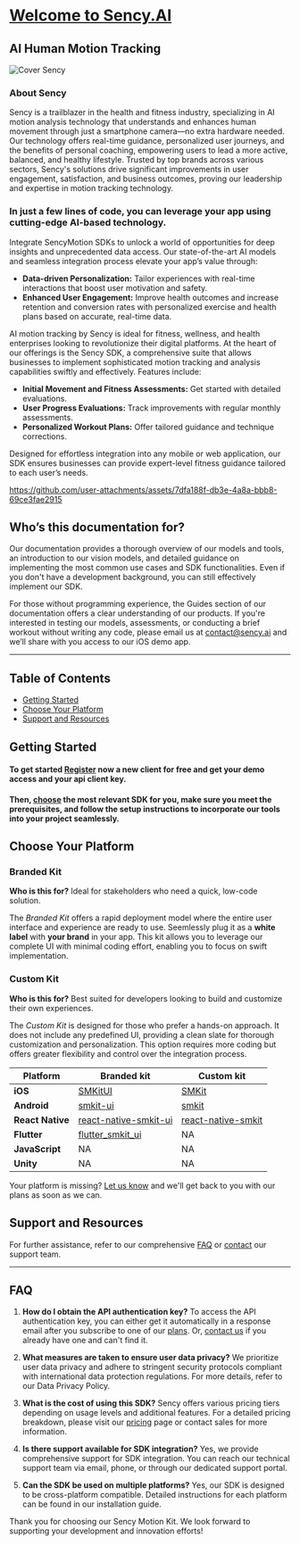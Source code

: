 # [Welcome to Sency.AI](https://www.sency.ai)

## AI Human Motion Tracking

![Cover Sency](https://github.com/sency-ai/smkit-sdk/assets/166028195/7bba0525-4368-4c38-b840-63744538e228)

### About Sency
Sency is a trailblazer in the health and fitness industry, specializing in AI motion analysis technology that understands and enhances human movement through just a smartphone camera—no extra hardware needed. Our technology offers real-time guidance, personalized user journeys, and the benefits of personal coaching, empowering users to lead a more active, balanced, and healthy lifestyle. Trusted by top brands across various sectors, Sency's solutions drive significant improvements in user engagement, satisfaction, and business outcomes, proving our leadership and expertise in motion tracking technology.

### In just a few lines of code, you can leverage your app using cutting-edge AI-based technology. 

Integrate SencyMotion SDKs to unlock a world of opportunities for deep insights and unprecedented data access. Our state-of-the-art AI models and seamless integration process elevate your app’s value through:
* **Data-driven Personalization:** Tailor experiences with real-time interactions that boost user motivation and safety.
* **Enhanced User Engagement:** Improve health outcomes and increase retention and conversion rates with personalized exercise and health plans based on accurate, real-time data.

AI motion tracking by Sency is ideal for fitness, wellness, and health enterprises looking to revolutionize their digital platforms. At the heart of our offerings is the Sency SDK, a comprehensive suite that allows businesses to implement sophisticated motion tracking and analysis capabilities swiftly and effectively. 
Features include:
* **Initial Movement and Fitness Assessments:** Get started with detailed evaluations.
* **User Progress Evaluations:** Track improvements with regular monthly assessments.
* **Personalized Workout Plans:** Offer tailored guidance and technique corrections.

Designed for effortless integration into any mobile or web application, our SDK ensures businesses can provide expert-level fitness guidance tailored to each user’s needs.


https://github.com/user-attachments/assets/7dfa188f-db3e-4a8a-bbb8-69ce3fae2915

## Who’s this documentation for?

Our documentation provides a thorough overview of our models and tools, an introduction to our vision models, and detailed guidance on implementing the most common use cases and SDK functionalities. Even if you don't have a development background, you can still effectively implement our SDK.

For those without programming experience, the Guides section of our documentation offers a clear understanding of our products. If you're interested in testing our models, assessments, or conducting a brief workout without writing any code, please email us at [contact@sency.ai](mailto:contact@sency.ai) and we’ll share with you access to our iOS demo app.

------------------

## Table of Contents
- [Getting Started](#getting-started)
- [Choose Your Platform](#choose-your-platform)
- [Support and Resources](#support-and-resources)

## Getting Started <a name="getting-started"></a>

#### To get started [Register](https://www.sency.ai/pricing) now a new client for free and get your demo access and your api client key.
#### Then, [choose](#choose-your-platform) the most relevant SDK for you, make sure you meet the prerequisites, and follow the setup instructions to incorporate our tools into your project seamlessly.

## Choose Your Platform <a name="choose-your-platform"></a>

### Branded Kit

**Who is this for?** Ideal for stakeholders who need a quick, low-code solution.

The *Branded Kit* offers a rapid deployment model where the entire user interface and experience are ready to use. Seemlessly plug it as a **white label** with **your brand** in your app. This kit allows you to leverage our complete UI with minimal coding effort, enabling you to focus on swift implementation.

### Custom Kit

**Who is this for?** Best suited for developers looking to build and customize their own experiences.

The *Custom Kit* is designed for those who prefer a hands-on approach. It does not include any predefined UI, providing a clean slate for thorough customization and personalization. This option requires more coding but offers greater flexibility and control over the integration process.

| Platform | Branded kit | Custom kit |
|-------------------|-------------------|-------------------|
| **iOS** | [SMKitUI](https://github.com/sency-ai/smkit-ui-ios-demo/tree/main) | [SMKit](https://github.com/sency-ai/smkit-ios-demo/tree/main) |
| **Android** | [smkit-ui](https://github.com/sency-ai/smkit-ui-android-demo) | [smkit](https://github.com/sency-ai/smkit-android-demo) |
| **React Native** | [react-native-smkit-ui](https://github.com/sency-ai/smkit-ui-react-native-demo) | [react-native-smkit](https://github.com/sency-ai/smkit-react-native-demo) |
| **Flutter** | [flutter_smkit_ui](https://github.com/sency-ai/smkit-ui-flutter-demo) | NA |
| **JavaScript** | NA | NA |
| **Unity** | NA | NA |

Your platform is missing? [Let us know](mailto:support@sency.ai) and we'll get back to you with our plans as soon as we can.

## Support and Resources <a name="support-and-resources"></a>

For further assistance, refer to our comprehensive [FAQ](#faq) or [contact](mailto:support@sency.ai) our support team. 

----------------

## FAQ <a name="faq"></a>


1. **How do I obtain the API authentication key?**
   To access the API authentication key, you can either get it automatically in a response email after you subscribe to one of our [plans](https://www.sency.ai/pricing). Or, [contact us](mailto:support@sency.ai) if you already have one and can't find it.

2. **What measures are taken to ensure user data privacy?**
   We prioritize user data privacy and adhere to stringent security protocols compliant with international data protection regulations. For more details, refer to our Data Privacy Policy.

3. **What is the cost of using this SDK?**
   Sency offers various pricing tiers depending on usage levels and additional features. For a detailed pricing breakdown, please visit our [pricing](https://www.sency.ai/pricing) page or contact sales for more information.

4. **Is there support available for SDK integration?**
   Yes, we provide comprehensive support for SDK integration. You can reach our technical support team via email, phone, or through our dedicated support portal.

5. **Can the SDK be used on multiple platforms?**
   Yes, our SDK is designed to be cross-platform compatible. Detailed instructions for each platform can be found in our installation guide.

Thank you for choosing our Sency Motion Kit. We look forward to supporting your development and innovation efforts!
